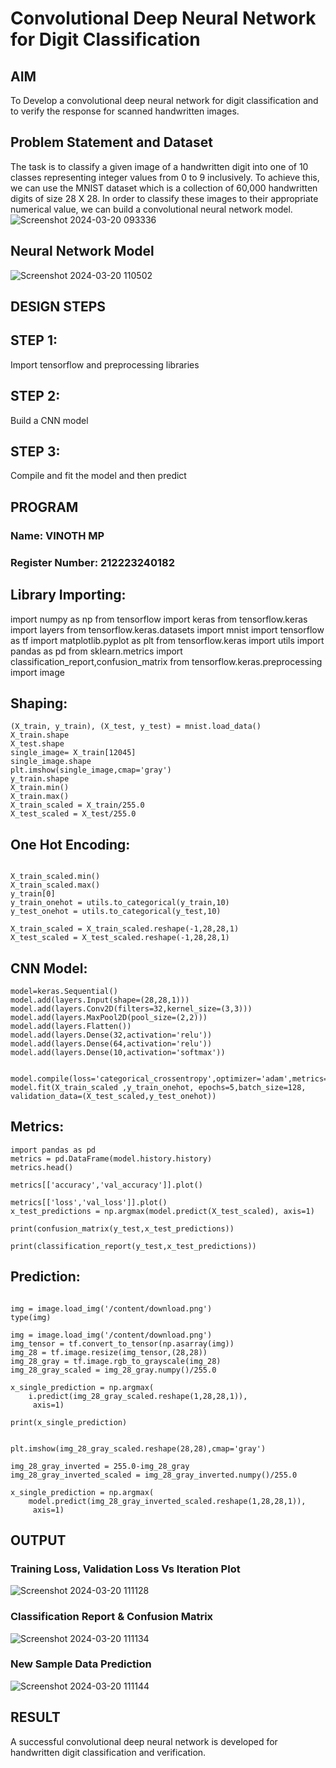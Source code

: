 # Convolutional Deep Neural Network for Digit Classification

## AIM

To Develop a convolutional deep neural network for digit classification and to verify the response for scanned handwritten images.

## Problem Statement and Dataset
The task is to classify a given image of a handwritten digit into one of 10 classes representing integer values from 0 to 9 inclusively. To achieve this, we can use the MNIST dataset which is a collection of 60,000 handwritten digits of size 28 X 28. In order to classify these images to their appropriate numerical value, we can build a convolutional neural network model.
![Screenshot 2024-03-20 093336](https://github.com/guru14789/mnist-classification/assets/151705853/bd9eec12-5cf1-40cd-b8e8-ac92c415ceb4)

## Neural Network Model

![Screenshot 2024-03-20 110502](https://github.com/karuniya2005/mnist-classification/assets/161425769/8a5b6e52-9c4e-405a-bb5b-9e49c3a05bcb)

## DESIGN STEPS

## STEP 1:
Import tensorflow and preprocessing libraries

## STEP 2:
Build a CNN model

## STEP 3:
Compile and fit the model and then predict

## PROGRAM

### Name: VINOTH MP
### Register Number: 212223240182
## Library Importing:


import numpy as np
from tensorflow import keras
from tensorflow.keras import layers
from tensorflow.keras.datasets import mnist
import tensorflow as tf
import matplotlib.pyplot as plt
from tensorflow.keras import utils
import pandas as pd
from sklearn.metrics import classification_report,confusion_matrix
from tensorflow.keras.preprocessing import image

## Shaping:
```
(X_train, y_train), (X_test, y_test) = mnist.load_data()
X_train.shape
X_test.shape
single_image= X_train[12045]
single_image.shape
plt.imshow(single_image,cmap='gray')
y_train.shape
X_train.min()
X_train.max()
X_train_scaled = X_train/255.0
X_test_scaled = X_test/255.0
```

## One Hot Encoding:
```

X_train_scaled.min()
X_train_scaled.max()
y_train[0]
y_train_onehot = utils.to_categorical(y_train,10)
y_test_onehot = utils.to_categorical(y_test,10)

X_train_scaled = X_train_scaled.reshape(-1,28,28,1)
X_test_scaled = X_test_scaled.reshape(-1,28,28,1)
```

## CNN Model:
```
model=keras.Sequential()
model.add(layers.Input(shape=(28,28,1)))
model.add(layers.Conv2D(filters=32,kernel_size=(3,3)))
model.add(layers.MaxPool2D(pool_size=(2,2)))
model.add(layers.Flatten())
model.add(layers.Dense(32,activation='relu'))
model.add(layers.Dense(64,activation='relu'))
model.add(layers.Dense(10,activation='softmax'))


model.compile(loss='categorical_crossentropy',optimizer='adam',metrics='accuracy')
model.fit(X_train_scaled ,y_train_onehot, epochs=5,batch_size=128, validation_data=(X_test_scaled,y_test_onehot))
```
## Metrics:
```
import pandas as pd
metrics = pd.DataFrame(model.history.history)
metrics.head()

metrics[['accuracy','val_accuracy']].plot()

metrics[['loss','val_loss']].plot()
x_test_predictions = np.argmax(model.predict(X_test_scaled), axis=1)

print(confusion_matrix(y_test,x_test_predictions))

print(classification_report(y_test,x_test_predictions))
```
## Prediction:
```

img = image.load_img('/content/download.png')
type(img)

img = image.load_img('/content/download.png')
img_tensor = tf.convert_to_tensor(np.asarray(img))
img_28 = tf.image.resize(img_tensor,(28,28))
img_28_gray = tf.image.rgb_to_grayscale(img_28)
img_28_gray_scaled = img_28_gray.numpy()/255.0

x_single_prediction = np.argmax(
    i.predict(img_28_gray_scaled.reshape(1,28,28,1)),
     axis=1)

print(x_single_prediction)


plt.imshow(img_28_gray_scaled.reshape(28,28),cmap='gray')

img_28_gray_inverted = 255.0-img_28_gray
img_28_gray_inverted_scaled = img_28_gray_inverted.numpy()/255.0

x_single_prediction = np.argmax(
    model.predict(img_28_gray_inverted_scaled.reshape(1,28,28,1)),
     axis=1)
```


## OUTPUT

### Training Loss, Validation Loss Vs Iteration Plot

![Screenshot 2024-03-20 111128](https://github.com/karuniya2005/mnist-classification/assets/161425769/396de945-55be-41f3-a73c-80e6da2796c8)


### Classification Report & Confusion Matrix

![Screenshot 2024-03-20 111134](https://github.com/karuniya2005/mnist-classification/assets/161425769/87537acf-faed-42c9-a3c8-87016143bd48)



### New Sample Data Prediction
![Screenshot 2024-03-20 111144](https://github.com/karuniya2005/mnist-classification/assets/161425769/17c3d9b2-76df-44e5-b825-8e73890f004b)


## RESULT
A successful convolutional deep neural network is developed for handwritten digit classification and verification.
